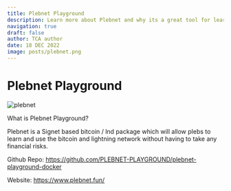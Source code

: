 ```yaml
---
title: Plebnet Playground
description: Learn more about Plebnet and why its a great tool for learning about Bitcoin and Lightning
navigation: true
draft: false
author: TCA author
date: 18 DEC 2022
image: posts/plebnet.png
---
```


# Plebnet Playground

![plebnet](/posts/plebnet.png)

What is Plebnet Playground? 

Plebnet is a Signet based bitcoin / lnd package which will allow plebs to learn and use the bitcoin and lightning network without having to take any financial risks.

Github Repo: https://github.com/PLEBNET-PLAYGROUND/plebnet-playground-docker 

Website: https://www.plebnet.fun/